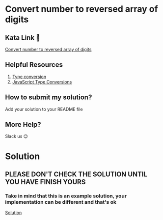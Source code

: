 # Convert number to reversed array of digits

## Kata Link 🥋

[Convert number to reversed array of digits](https://www.codewars.com/kata/5583090cbe83f4fd8c000051/train/javascript)

## Helpful Resources

1. [Type conversion](https://developer.mozilla.org/en-US/docs/Glossary/Type_Conversion)
2. [JavaScript Type Conversions](https://www.programiz.com/javascript/type-conversion)

## How to submit my solution?

Add your solution to your README file

## More Help?

Slack us 😉

# Solution

## PLEASE DON'T CHECK THE SOLUTION UNTIL YOU HAVE FINISH YOURS

### Take in mind that this is an example solution, your implementation can be different and that's ok

[Solution](../sol)
